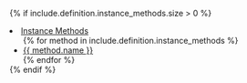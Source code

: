 {% if include.definition.instance_methods.size > 0 %}
<li>
  <a href="#instance-methods">Instance Methods</a>
  <ul style="margin-bottom: 0px;">
  {% for method in include.definition.instance_methods %}
    <li><a href="#instance-method-{{ method.slug | replace: "=", "--equals" | replace: "?", "--predicate" }}">{{ method.name }}</a></li>
  {% endfor %}
  </ul>
</li>
{% endif %}
